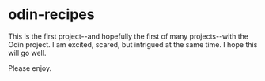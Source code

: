 # odin-recipes
This is the first project--and hopefully the first of many projects--with the Odin project.
I am excited, scared, but intrigued at the same time. I hope this will go well.

Please enjoy.
